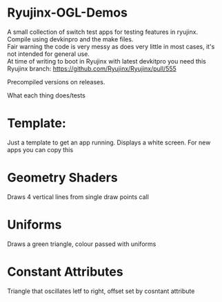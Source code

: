 # Ryujinx-OGL-Demos
A small collection of switch test apps for testing features in ryujinx.  
Compile using devkinpro and the make files.  
Fair warning the code is very messy as does very little in most cases, it's not intended for general use.  
At time of writing to boot in Ryujinx with latest devkitpro you need this Ryujinx branch: https://github.com/Ryujinx/Ryujinx/pull/555

Precompiled versions on releases.

What each thing does/tests  

# Template:  
Just a template to get an app running. Displays a white screen. For new apps you can copy this

# Geometry Shaders
Draws 4 vertical lines from single draw points call

# Uniforms
Draws a green triangle, colour passed with uniforms

# Constant Attributes
Triangle that oscillates letf to right, offset set by cosntant attribute

